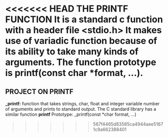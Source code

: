 <<<<<<< HEAD
THE PRINTF FUNCTION
It is a standard c function with a header file <stdio.h>
It makes use of variadic function because of its ability to take many kinds of arguments.
The function prototype is printf(const char *format, ...).
=======
## PROJECT ON PRINTF
**_printf:** function that takes strings, char, float
and integer variable number of arguments and prints 
to standard output.
The C standard library has a similar function **printf**
Prototype: _printf(const *char format, ...)
>>>>>>> 567f4465d83585ca4944aee51671c9a662388401
